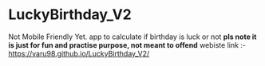 # LuckyBirthday_V2
Not Mobile Friendly Yet.
app to calculate if birthday is luck or not **pls note it is just for fun and practise purpose, not meant to offend**
webiste link :- https://varu98.github.io/LuckyBirthday_V2/
